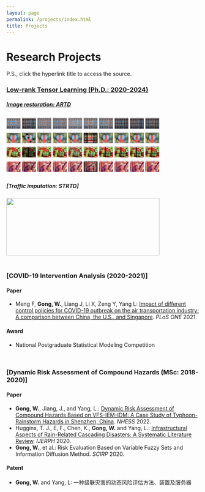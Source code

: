 ```yaml
---
layout: page
permalink: /projects/index.html
title: Projects
---
```


# Research Projects
P.S., click the hyperlink title to access the source.<br>

### [Low-rank Tensor Learning (Ph.D.: 2020-2024)](https://github.com/GongWenwuu/LRTL_Methods_Applications.git)

##### [Image restoration: ARTD](https://github.com/GongWenwuu/ARTD.git)
<div>
<img src="/images/ARTD.png" width="400" height="150">
</div>

##### [Traffic imputation: STRTD]
<div>
<img src="/images/STRTD.png" width="400" height="150">
</div>
<br>

### [COVID-19 Intervention Analysis (2020-2021)]

#### Paper
- Meng F, **Gong, W.**, Liang J, Li X, Zeng Y, Yang L: [Impact of different control policies for COVID-19 outbreak on the air transportation industry: A comparison between China, the U.S., and Singapore](https://GongWenwuu.github.io/mypaper/modeling/PLOS-ONE_2021.pdf). <em>PLoS ONE</em> 2021.
  
#### Award
- National Postgraduate Statistical Modeling Competition
<br>

### [Dynamic Risk Assessment of Compound Hazards (MSc: 2018-2020)]

#### Paper

- **Gong, W.**, Jiang, J., and Yang, L.: [Dynamic Risk Assessment of Compound Hazards Based on VFS-IEM-IDM: A Case Study of Typhoon-Rainstorm Hazards in Shenzhen, China](https://GongWenwuu.github.io/mypaper/modeling/NHESS_2022.pdf). <em>NHESS</em> 2022.
- Huggins, T. J., E, F., Chen, K., **Gong, W.** and Yang, L.: [Infrastructural Aspects of Rain-Related Cascading Disasters: A Systematic Literature Review](https://GongWenwuu.github.io/mypaper/modeling/ijerph_2020.pdf). <em>IJERPH</em> 2020.
- **Gong, W.**, et al.: Risk Evaluation Based on Variable Fuzzy Sets and Information Diffusion Method. <em> SCIRP</em> 2020.
  
#### Patent
- **Gong, W.** and Yang, L: 一种级联灾害的动态风险评估方法、装置及服务器
<br>
